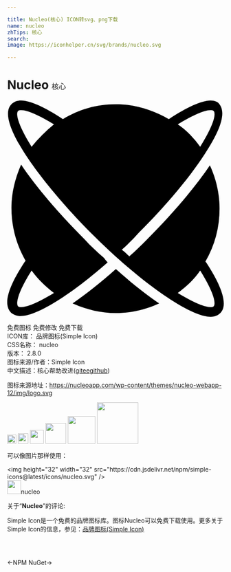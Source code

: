 ```yaml
---

title: Nucleo(核心) ICON转svg、png下载
name: nucleo
zhTips: 核心
search: 
image: https://iconhelper.cn/svg/brands/nucleo.svg

---
```


# Nucleo  <small style="font-size: 60%;font-weight: 100">核心</small>

<div id="svg" class="svg-wrap">
<svg role="img" viewBox="0 0 24 24" xmlns="http://www.w3.org/2000/svg"><title>Nucleo icon</title><path d="M7.247 22.499c1.488.661 3.058 1.075 4.794 1.075 1.736 0 3.39-.414 4.795-1.075-1.57-1.075-3.224-2.397-4.795-3.803-1.57 1.406-3.224 2.728-4.794 3.803zm14.715-4.63A11.75 11.75 0 0 0 23.532 12c0-1.736-.413-3.39-1.074-4.795-1.736 2.563-4.216 5.456-7.027 8.267-.579.579-1.24 1.24-1.902 1.819-.248-.248-.496-.496-.826-.744a20.637 20.637 0 0 0 1.901-1.902c3.059-3.058 5.622-6.117 7.275-8.68 1.901-2.893 2.397-4.712 1.57-5.621-.082-.166-.495-.331-.909-.331-.992 0-2.645.744-4.63 2.067-1.735-.992-3.72-1.654-5.869-1.654-2.15 0-4.133.579-5.87 1.654C4.189.757 2.535.013 1.543.013 1.046.013.716.178.468.426-1.516 2.41 4.684 10.1 9.313 14.728c5.456 5.456 10.913 9.259 13.227 9.259.496 0 .827-.165 1.075-.413.827-.827.33-2.728-1.57-5.622l-.083-.083zm.578-16.781c.083 0 .248 0 .331.082.248.248.165 1.323-1.488 3.968-.661-.909-1.488-1.818-2.48-2.48 1.653-.992 2.893-1.57 3.637-1.57zM2.7 5.138C1.294 2.906.88 1.501 1.212 1.17c.082-.082.248-.082.33-.082.744 0 1.984.578 3.638 1.57a17.58 17.58 0 0 0-2.48 2.48zM22.87 22.83c-.083.082-.248.082-.33.082-.745 0-1.985-.578-3.638-1.57.91-.662 1.819-1.488 2.48-2.48 1.653 2.645 1.736 3.72 1.488 3.968zm-12.152-5.374c-.744-.661-1.488-1.323-2.15-2.067-2.728-2.728-5.373-5.786-7.027-8.266C.881 8.61.468 10.264.468 11.917c0 2.15.578 4.134 1.57 5.87l-.082.082C.054 20.763-.442 22.582.385 23.491c.248.248.661.413 1.075.413 1.818 0 5.539-2.314 9.672-5.952a3.13 3.13 0 0 1-.413-.496zm-9.177 5.456c-.082 0-.248 0-.33-.082-.248-.248-.166-1.323 1.488-3.968.661.909 1.488 1.736 2.48 2.48-1.654.992-2.894 1.57-3.638 1.57z"/></svg>
</div>
<detail full-name='nucleo'></detail>

<div class="detail-page">
<p>
<span><span class="badge-success badge">免费图标</span> <span class="badge-success badge">免费修改</span>  <span class="badge-success badge">免费下载</span> </span>
<br/>
<span>
ICON库：
<span class="badge-secondary badge">品牌图标(Simple Icon)</span> 
</span>
<br/>
<span>
CSS名称：
<span class="badge-secondary badge">nucleo</span> 
</span>

<br/>
<span>
版本：
<span class="badge-secondary badge">2.8.0</span> 
</span>
<br/>
<span>图标来源/作者：<span class="badge-light badge">Simple Icon</span></span> 
<br/>
<span class="zh-detail">中文描述：<span class="badge-primary badge">核心</span><span class="help-link"><span>帮助改进</span>(<a href="https://gitee.com/liuwave/icon-helper/edit/master/json/brands/nucleo.json" target="_blank" rel="noopener noreferrer">gitee</a><a href="https://github.com/liuwave/icon-helper/edit/master/json/brands/nucleo.json" target="_blank" rel="noopener noreferrer">github</a></span>)</span><br/>
</p>
</div><div class="description description alert alert-light"><p>图标来源地址：<a href="https://nucleoapp.com/wp-content/themes/nucleo-webapp-12/img/logo.svg" target="_blank" rel="noopener noreferrer">https://nucleoapp.com/wp-content/themes/nucleo-webapp-12/img/logo.svg</a></p></div>
<div class="alert alert-dark">
<img height="21" width="21" src="https://cdn.jsdelivr.net/npm/simple-icons@latest/icons/nucleo.svg" />
<img height="24" width="24" src="https://cdn.jsdelivr.net/npm/simple-icons@latest/icons/nucleo.svg" />
<img height="32" width="32" src="https://cdn.jsdelivr.net/npm/simple-icons@latest/icons/nucleo.svg" />
<img height="48" width="48" src="https://cdn.jsdelivr.net/npm/simple-icons@latest/icons/nucleo.svg" />
<img height="64" width="64" src="https://cdn.jsdelivr.net/npm/simple-icons@latest/icons/nucleo.svg" />
<img height="96" width="96" src="https://cdn.jsdelivr.net/npm/simple-icons@latest/icons/nucleo.svg" />

</div>
<div>
  <p>可以像图片那样使用：    
  </p>
  <div class="alert alert-primary" style="font-size: 14px">
    &lt;img height="32" width="32" src="https://cdn.jsdelivr.net/npm/simple-icons@latest/icons/nucleo.svg" /&gt;
    <copy-btn content='<img height="32" width="32" src="https://cdn.jsdelivr.net/npm/simple-icons@latest/icons/nucleo.svg" />'></copy-btn>
  </div>
  <div class="alert alert-secondary">
    <img height="32" width="32" src="https://cdn.jsdelivr.net/npm/simple-icons@latest/icons/nucleo.svg" />nucleo
    <copy-btn content="nucleo" btn-title="复制图标名称"></copy-btn>
  </div>
</div>
<div class="icon-detail__container">
<p>关于“<b>Nucleo</b>”的评论:</p>
</div>
<Vssue title="关于“Nucleo”的评论" />
<div><p>Simple Icon是一个免费的品牌图标库。图标Nucleo可以免费下载使用。更多关于  Simple Icon的信息，参见：<a target="_blank" href="https://iconhelper.cn/brands.html">品牌图标(Simple Icon)</a>
</p></div>


<div style="padding:2rem 0 " class="page-nav"><p class="inner"><span class="prev">←<router-link to="/icon/npm.html">NPM</router-link></span> <span class="next"><router-link to="/icon/nuget.html">NuGet</router-link>→</span></p></div>

